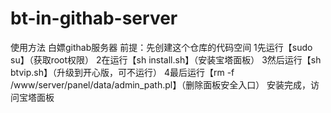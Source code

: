 # bt-in-githab-server
使用方法
白嫖githab服务器
前提：先创建这个仓库的代码空间
1先运行【sudo su】（获取root权限）
2在运行【sh install.sh】（安装宝塔面板）
3然后运行【sh btvip.sh】（升级到开心版，可不运行）
4最后运行【rm -f /www/server/panel/data/admin_path.pl】（删除面板安全入口）
安装完成，访问宝塔面板
